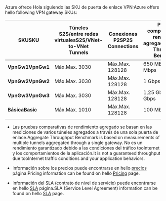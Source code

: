 <span data-ttu-id="cbd13-101">Azure ofrece Hola siguiendo las SKU de puerta de enlace VPN:</span><span class="sxs-lookup"><span data-stu-id="cbd13-101">Azure offers hello following VPN gateway SKUs:</span></span>

|<span data-ttu-id="cbd13-102">**SKU**</span><span class="sxs-lookup"><span data-stu-id="cbd13-102">**SKU**</span></span>   | <span data-ttu-id="cbd13-103">**Túneles<br>S2S/entre redes virtuales**</span><span class="sxs-lookup"><span data-stu-id="cbd13-103">**S2S/VNet-to-VNet<br>Tunnels**</span></span> | <span data-ttu-id="cbd13-104">**Conexiones<br>P2S**</span><span class="sxs-lookup"><span data-stu-id="cbd13-104">**P2S<br>Connections**</span></span> | <span data-ttu-id="cbd13-105">**Pruebas comparativas de rendimiento<br>agregado**</span><span class="sxs-lookup"><span data-stu-id="cbd13-105">**Aggregate<br>Throughput Benchmark**</span></span> |
|---       | ---                             | ---                    | ---                         |
|<span data-ttu-id="cbd13-106">**VpnGw1**</span><span class="sxs-lookup"><span data-stu-id="cbd13-106">**VpnGw1**</span></span>| <span data-ttu-id="cbd13-107">Máx.</span><span class="sxs-lookup"><span data-stu-id="cbd13-107">Max.</span></span> <span data-ttu-id="cbd13-108">30</span><span class="sxs-lookup"><span data-stu-id="cbd13-108">30</span></span>                         | <span data-ttu-id="cbd13-109">Máx.</span><span class="sxs-lookup"><span data-stu-id="cbd13-109">Max.</span></span> <span data-ttu-id="cbd13-110">128</span><span class="sxs-lookup"><span data-stu-id="cbd13-110">128</span></span>               | <span data-ttu-id="cbd13-111">650 MBps</span><span class="sxs-lookup"><span data-stu-id="cbd13-111">650 Mbps</span></span>                    |
|<span data-ttu-id="cbd13-112">**VpnGw2**</span><span class="sxs-lookup"><span data-stu-id="cbd13-112">**VpnGw2**</span></span>| <span data-ttu-id="cbd13-113">Máx.</span><span class="sxs-lookup"><span data-stu-id="cbd13-113">Max.</span></span> <span data-ttu-id="cbd13-114">30</span><span class="sxs-lookup"><span data-stu-id="cbd13-114">30</span></span>                         | <span data-ttu-id="cbd13-115">Máx.</span><span class="sxs-lookup"><span data-stu-id="cbd13-115">Max.</span></span> <span data-ttu-id="cbd13-116">128</span><span class="sxs-lookup"><span data-stu-id="cbd13-116">128</span></span>               | <span data-ttu-id="cbd13-117">1 Gbps</span><span class="sxs-lookup"><span data-stu-id="cbd13-117">1 Gbps</span></span>                      |
|<span data-ttu-id="cbd13-118">**VpnGw3**</span><span class="sxs-lookup"><span data-stu-id="cbd13-118">**VpnGw3**</span></span>| <span data-ttu-id="cbd13-119">Máx.</span><span class="sxs-lookup"><span data-stu-id="cbd13-119">Max.</span></span> <span data-ttu-id="cbd13-120">30</span><span class="sxs-lookup"><span data-stu-id="cbd13-120">30</span></span>                         | <span data-ttu-id="cbd13-121">Máx.</span><span class="sxs-lookup"><span data-stu-id="cbd13-121">Max.</span></span> <span data-ttu-id="cbd13-122">128</span><span class="sxs-lookup"><span data-stu-id="cbd13-122">128</span></span>               | <span data-ttu-id="cbd13-123">1,25 Gbps</span><span class="sxs-lookup"><span data-stu-id="cbd13-123">1.25 Gbps</span></span>                   |
|<span data-ttu-id="cbd13-124">**Básica**</span><span class="sxs-lookup"><span data-stu-id="cbd13-124">**Basic**</span></span> | <span data-ttu-id="cbd13-125">Máx.</span><span class="sxs-lookup"><span data-stu-id="cbd13-125">Max.</span></span> <span data-ttu-id="cbd13-126">10</span><span class="sxs-lookup"><span data-stu-id="cbd13-126">10</span></span>                         | <span data-ttu-id="cbd13-127">Máx.</span><span class="sxs-lookup"><span data-stu-id="cbd13-127">Max.</span></span> <span data-ttu-id="cbd13-128">128</span><span class="sxs-lookup"><span data-stu-id="cbd13-128">128</span></span>               | <span data-ttu-id="cbd13-129">100 Mbps</span><span class="sxs-lookup"><span data-stu-id="cbd13-129">100 Mbps</span></span>                    | 
|          |                                 |                        |                             | 

- <span data-ttu-id="cbd13-130">Las pruebas comparativas de rendimiento agregado se basan en las mediciones de varios túneles agregados a través de una sola puerta de enlace.</span><span class="sxs-lookup"><span data-stu-id="cbd13-130">Aggregate Throughput Benchmark is based on measurements of multiple tunnels aggregated through a single gateway.</span></span> <span data-ttu-id="cbd13-131">No es un rendimiento garantizado debido a las condiciones del tráfico tooInternet y los comportamientos de la aplicación.</span><span class="sxs-lookup"><span data-stu-id="cbd13-131">It is not a guaranteed throughput due tooInternet traffic conditions and your application behaviors.</span></span>

- <span data-ttu-id="cbd13-132">Información sobre los precios puede encontrarse en hello [precios](https://azure.microsoft.com/pricing/details/vpn-gateway) página.</span><span class="sxs-lookup"><span data-stu-id="cbd13-132">Pricing information can be found on hello [Pricing](https://azure.microsoft.com/pricing/details/vpn-gateway) page.</span></span>

- <span data-ttu-id="cbd13-133">Información del SLA (contrato de nivel de servicio) puede encontrarse en hello [SLA](https://azure.microsoft.com/support/legal/sla/vpn-gateway/) página.</span><span class="sxs-lookup"><span data-stu-id="cbd13-133">SLA (Service Level Agreement) information can be found on hello [SLA](https://azure.microsoft.com/support/legal/sla/vpn-gateway/) page.</span></span>

